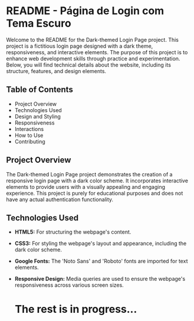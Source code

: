 # README - Página de Login com Tema Escuro
Welcome to the README for the Dark-themed Login Page project. This project is a fictitious login page designed with a dark theme, responsiveness, and interactive elements. The purpose of this project is to enhance web development skills through practice and experimentation. Below, you will find technical details about the website, including its structure, features, and design elements.

## Table of Contents
* Project Overview
* Technologies Used
* Design and Styling
* Responsiveness
* Interactions
* How to Use
* Contributing

## Project Overview
The Dark-themed Login Page project demonstrates the creation of a responsive login page with a dark color scheme. It incorporates interactive elements to provide users with a visually appealing and engaging experience. This project is purely for educational purposes and does not have any actual authentication functionality.

## Technologies Used
* **HTML5:** For structuring the webpage's content.
* **CSS3:** For styling the webpage's layout and appearance, including the dark color scheme.
* **Google Fonts:** The 'Noto Sans' and 'Roboto' fonts are imported for text elements.
* **Responsive Design:** Media queries are used to ensure the webpage's responsiveness across various screen sizes.

  # The rest is in progress...
